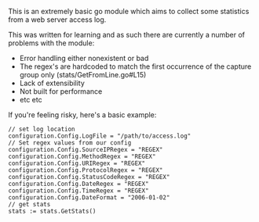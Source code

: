 This is an extremely basic go module which aims to collect some statistics from a web server access log.

This was written for learning and as such there are currently a number of problems with the module:

- Error handling either nonexistent or bad
- The regex's are hardcoded to match the first occurrence of the capture group only (stats/GetFromLine.go#L15)
- Lack of extensibility 
- Not built for performance
- etc etc


If you're feeling risky, here's a basic example:

```
// set log location
configuration.Config.LogFile = "/path/to/access.log"
// Set regex values from our config
configuration.Config.SourceIPRegex = "REGEX"
configuration.Config.MethodRegex = "REGEX"
configuration.Config.URIRegex = "REGEX"
configuration.Config.ProtocolRegex = "REGEX"
configuration.Config.StatusCodeRegex = "REGEX"
configuration.Config.DateRegex = "REGEX"
configuration.Config.TimeRegex = "REGEX"
configuration.Config.DateFormat = "2006-01-02"
// get stats
stats := stats.GetStats()
```